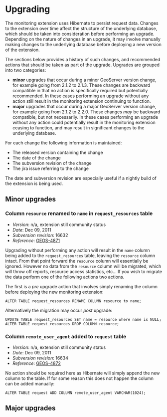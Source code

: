 # Upgrading

The monitoring extension uses Hibernate to persist request data. Changes to the extension over time affect the structure of the underlying database, which should be taken into consideration before performing an upgrade. Depending on the nature of changes in an upgrade, it may involve manually making changes to the underlying database before deploying a new version of the extension.

The sections below provides a history of such changes, and recommended actions that should be taken as part of the upgrade. Upgrades are grouped into two categories:

-   **minor** upgrades that occur during a minor GeoServer version change, for example going from 2.1.2 to 2.1.3. These changes are backward compatible in that no action is specifically required but potentially recommended. In these cases performing an upgrade without any action still result in the monitoring extension continuing to function.
-   **major** upgrades that occur during a major GeoServer version change, for example going from 2.1.2 to 2.2.0. These changes *may* be backward compatible, but not necessarily. In these cases performing an upgrade without any action could potentially result in the monitoring extension ceasing to function, and may result in significant changes to the underlying database.

For each change the following information is maintained:

-   The released version containing the change
-   The date of the change
-   The subversion revision of the change
-   The jira issue referring to the change

The date and subversion revision are especially useful if a nightly build of the extension is being used.

## Minor upgrades

### Column `resource` renamed to `name` in `request_resources` table

-   *Version*: n/a, extension still community status
-   *Date*: Dec 09, 2011
-   *Subversion revision*: 16632
-   *Reference*: [GEOS-4871](https://osgeo-org.atlassian.net/browse/GEOS-4871)

Upgrading without performing any action will result in the `name` column being added to the `request_resources` table, leaving the `resource` column intact. From that point forward the `resource` column will essentially be ignored. However no data from the `resource` column will be migrated, which will throw off reports, resource access statistics, etc\... If you wish to migrate the data perform one of the following actions two actions.

The first is a *pre* upgrade action that involves simply renaming the column before deploying the new monitoring extension:

    ALTER TABLE request_resources RENAME COLUMN resource to name;

Alternatively the migration may occur *post* upgrade:

    UPDATE TABLE request_resources SET name = resource where name is NULL;
    ALTER TABLE request_resources DROP COLUMN resource;

### Column `remote_user_agent` added to `request` table

-   *Version*: n/a, extension still community status
-   *Date*: Dec 09, 2011
-   *Subversion revision*: 16634
-   *Reference*: [GEOS-4872](https://osgeo-org.atlassian.net/browse/GEOS-4872)

No action should be required here as Hibernate will simply append the new column to the table. If for some reason this does not happen the column can be added manually:

    ALTER TABLE request ADD COLUMN remote_user_agent VARCHAR(1024);

## Major upgrades
